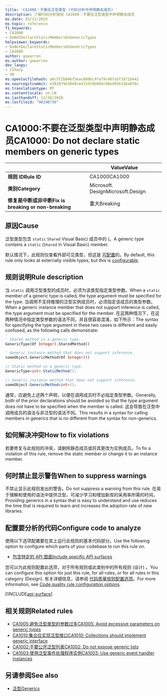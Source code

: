 ```yaml
---
title: 'CA1000：不要在泛型类型 (代码分析中声明静态成员) '
description: 了解代码分析规则 CA1000：不要在泛型类型中声明静态成员
ms.date: 03/11/2019
ms.topic: reference
f1_keywords:
- CA1000
- DoNotDeclareStaticMembersOnGenericTypes
helpviewer_keywords:
- DoNotDeclareStaticMembersOnGenericTypes
- CA1000
author: gewarren
ms.author: gewarren
dev_langs:
- CSharp
- VB
ms.openlocfilehash: a0c5f2b04675eac680bc97a79c40fa5f3d72b442
ms.sourcegitcommit: e301979e3049ce412d19b094c60ed95b316a8f8c
ms.translationtype: MT
ms.contentlocale: zh-CN
ms.lasthandoff: 12/16/2020
ms.locfileid: "98190736"
---
```

# <a name="ca1000-do-not-declare-static-members-on-generic-types"></a><span data-ttu-id="cd9aa-103">CA1000:不要在泛型类型中声明静态成员</span><span class="sxs-lookup"><span data-stu-id="cd9aa-103">CA1000: Do not declare static members on generic types</span></span>

| | <span data-ttu-id="cd9aa-104">Value</span><span class="sxs-lookup"><span data-stu-id="cd9aa-104">Value</span></span> |
|-|-|
| <span data-ttu-id="cd9aa-105">**规则 ID**</span><span class="sxs-lookup"><span data-stu-id="cd9aa-105">**Rule ID**</span></span> |<span data-ttu-id="cd9aa-106">CA1000</span><span class="sxs-lookup"><span data-stu-id="cd9aa-106">CA1000</span></span>|
| <span data-ttu-id="cd9aa-107">**类别**</span><span class="sxs-lookup"><span data-stu-id="cd9aa-107">**Category**</span></span> |<span data-ttu-id="cd9aa-108">Microsoft. Design</span><span class="sxs-lookup"><span data-stu-id="cd9aa-108">Microsoft.Design</span></span>|
| <span data-ttu-id="cd9aa-109">**修复是中断或非中断**</span><span class="sxs-lookup"><span data-stu-id="cd9aa-109">**Fix is breaking or non-breaking**</span></span> |<span data-ttu-id="cd9aa-110">重大</span><span class="sxs-lookup"><span data-stu-id="cd9aa-110">Breaking</span></span>|

## <a name="cause"></a><span data-ttu-id="cd9aa-111">原因</span><span class="sxs-lookup"><span data-stu-id="cd9aa-111">Cause</span></span>

<span data-ttu-id="cd9aa-112">泛型类型包含 `static` `Shared` Visual Basic) 成员中的 (。</span><span class="sxs-lookup"><span data-stu-id="cd9aa-112">A generic type contains a `static` (`Shared` in Visual Basic) member.</span></span>

<span data-ttu-id="cd9aa-113">默认情况下，此规则仅查看外部可见类型，但这是 [可配置](#configure-code-to-analyze)的。</span><span class="sxs-lookup"><span data-stu-id="cd9aa-113">By default, this rule only looks at externally visible types, but this is [configurable](#configure-code-to-analyze).</span></span>

## <a name="rule-description"></a><span data-ttu-id="cd9aa-114">规则说明</span><span class="sxs-lookup"><span data-stu-id="cd9aa-114">Rule description</span></span>

<span data-ttu-id="cd9aa-115">当 `static` 调用泛型类型的成员时，必须为该类型指定类型参数。</span><span class="sxs-lookup"><span data-stu-id="cd9aa-115">When a `static` member of a generic type is called, the type argument must be specified for the type.</span></span> <span data-ttu-id="cd9aa-116">当调用不支持推理的泛型实例成员时，必须指定该成员的类型参数。</span><span class="sxs-lookup"><span data-stu-id="cd9aa-116">When a generic instance member that does not support inference is called, the type argument must be specified for the member.</span></span> <span data-ttu-id="cd9aa-117">在这两种情况下，在这两种情况中指定类型参数的语法不同，并且很容易混淆，如下所示：</span><span class="sxs-lookup"><span data-stu-id="cd9aa-117">The syntax for specifying the type argument in these two cases is different and easily confused, as the following calls demonstrate:</span></span>

```vb
' Shared method in a generic type.
GenericType(Of Integer).SharedMethod()

' Generic instance method that does not support inference.
someObject.GenericMethod(Of Integer)()
```

```csharp
// Static method in a generic type.
GenericType<int>.StaticMethod();

// Generic instance method that does not support inference.
someObject.GenericMethod<int>();
```

<span data-ttu-id="cd9aa-118">通常，应避免上述两个声明，以便在调用成员时不必指定类型参数。</span><span class="sxs-lookup"><span data-stu-id="cd9aa-118">Generally, both of the prior declarations should be avoided so that the type argument does not have to be specified when the member is called.</span></span> <span data-ttu-id="cd9aa-119">这会导致在泛型中调用成员的语法与非泛型的语法不同。</span><span class="sxs-lookup"><span data-stu-id="cd9aa-119">This results in a syntax for calling members in generics that is no different from the syntax for non-generics.</span></span>

## <a name="how-to-fix-violations"></a><span data-ttu-id="cd9aa-120">如何解决冲突</span><span class="sxs-lookup"><span data-stu-id="cd9aa-120">How to fix violations</span></span>

<span data-ttu-id="cd9aa-121">若要修复与此规则的冲突，请删除静态成员或将其更改为实例成员。</span><span class="sxs-lookup"><span data-stu-id="cd9aa-121">To fix a violation of this rule, remove the static member or change it to an instance member.</span></span>

## <a name="when-to-suppress-warnings"></a><span data-ttu-id="cd9aa-122">何时禁止显示警告</span><span class="sxs-lookup"><span data-stu-id="cd9aa-122">When to suppress warnings</span></span>

<span data-ttu-id="cd9aa-123">不禁止显示此规则发出的警告。</span><span class="sxs-lookup"><span data-stu-id="cd9aa-123">Do not suppress a warning from this rule.</span></span> <span data-ttu-id="cd9aa-124">在易于理解和使用的语法中提供泛型，可减少学习和增加新库的采用率所需的时间。</span><span class="sxs-lookup"><span data-stu-id="cd9aa-124">Providing generics in a syntax that is easy to understand and use reduces the time that is required to learn and increases the adoption rate of new libraries.</span></span>

## <a name="configure-code-to-analyze"></a><span data-ttu-id="cd9aa-125">配置要分析的代码</span><span class="sxs-lookup"><span data-stu-id="cd9aa-125">Configure code to analyze</span></span>

<span data-ttu-id="cd9aa-126">使用以下选项配置要在其上运行此规则的基本代码部分。</span><span class="sxs-lookup"><span data-stu-id="cd9aa-126">Use the following option to configure which parts of your codebase to run this rule on.</span></span>

- [<span data-ttu-id="cd9aa-127">包含特定的 API 图面</span><span class="sxs-lookup"><span data-stu-id="cd9aa-127">Include specific API surfaces</span></span>](#include-specific-api-surfaces)

<span data-ttu-id="cd9aa-128">您可以为此规则配置此选项，对于所有规则或此类别中的所有规则 (设计) 。</span><span class="sxs-lookup"><span data-stu-id="cd9aa-128">You can configure this option for just this rule, for all rules, or for all rules in this category (Design).</span></span> <span data-ttu-id="cd9aa-129">有关详细信息，请参阅 [代码质量规则配置选项](../code-quality-rule-options.md)。</span><span class="sxs-lookup"><span data-stu-id="cd9aa-129">For more information, see [Code quality rule configuration options](../code-quality-rule-options.md).</span></span>

[!INCLUDE[api-surface](~/includes/code-analysis/api-surface.md)]

## <a name="related-rules"></a><span data-ttu-id="cd9aa-130">相关规则</span><span class="sxs-lookup"><span data-stu-id="cd9aa-130">Related rules</span></span>

- [<span data-ttu-id="cd9aa-131">CA1005:避免泛型类型的参数过多</span><span class="sxs-lookup"><span data-stu-id="cd9aa-131">CA1005: Avoid excessive parameters on generic types</span></span>](ca1005.md)
- [<span data-ttu-id="cd9aa-132">CA1010:集合应实现泛型接口</span><span class="sxs-lookup"><span data-stu-id="cd9aa-132">CA1010: Collections should implement generic interface</span></span>](ca1010.md)
- [<span data-ttu-id="cd9aa-133">CA1002:不要公开泛型列表</span><span class="sxs-lookup"><span data-stu-id="cd9aa-133">CA1002: Do not expose generic lists</span></span>](ca1002.md)
- [<span data-ttu-id="cd9aa-134">CA1003:使用泛型事件处理程序实例</span><span class="sxs-lookup"><span data-stu-id="cd9aa-134">CA1003: Use generic event handler instances</span></span>](ca1003.md)

## <a name="see-also"></a><span data-ttu-id="cd9aa-135">另请参阅</span><span class="sxs-lookup"><span data-stu-id="cd9aa-135">See also</span></span>

- [<span data-ttu-id="cd9aa-136">泛型</span><span class="sxs-lookup"><span data-stu-id="cd9aa-136">Generics</span></span>](../../../csharp/programming-guide/generics/index.md)
